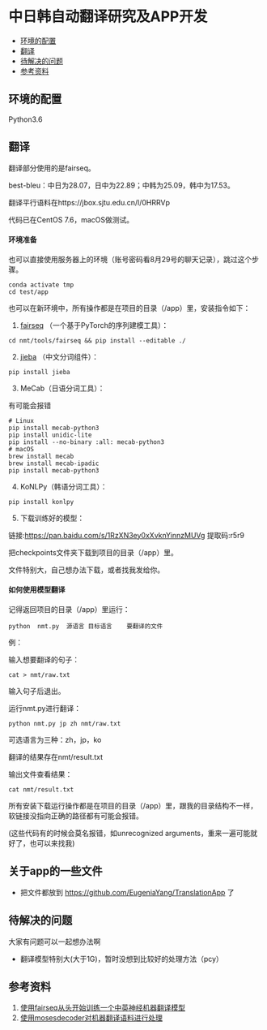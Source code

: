 # 中日韩自动翻译研究及APP开发

- [环境的配置](##环境的配置)
- [翻译](##翻译)
- [待解决的问题](##待解决的问题)
- [参考资料](##参考资料)

## 环境的配置

Python3.6

## 翻译

翻译部分使用的是fairseq。

best-bleu：中日为28.07，日中为22.89；中韩为25.09，韩中为17.53。

翻译平行语料在https://jbox.sjtu.edu.cn/l/0HRRVp

代码已在CentOS 7.6，macOS做测试。

#### 环境准备

也可以直接使用服务器上的环境（账号密码看8月29号的聊天记录），跳过这个步骤。

```
conda activate tmp
cd test/app
```

也可以在新环境中，所有操作都是在项目的目录（/app）里，安装指令如下：

1. [fairseq](https://github.com/pytorch/fairseq) （一个基于PyTorch的序列建模工具）：

```
cd nmt/tools/fairseq && pip install --editable ./
```

2. [jieba](https://github.com/fxsjy/jieba) （中文分词组件）：

```
pip install jieba
```

3. MeCab（日语分词工具）：

有可能会报错

```
# Linux
pip install mecab-python3
pip install unidic-lite
pip install --no-binary :all: mecab-python3
# macOS
brew install mecab
brew install mecab-ipadic
pip install mecab-python3
```

4. KoNLPy（韩语分词工具）：

```
pip install konlpy
```

5. 下载训练好的模型：

链接:https://pan.baidu.com/s/1RzXN3ey0xXvknYinnzMUVg 提取码:r5r9

把checkpoints文件夹下载到项目的目录（/app）里。

文件特别大，自己想办法下载，或者找我发给你。



#### 如何使用模型翻译

记得返回项目的目录（/app）里运行：

```
python	nmt.py	源语言	目标语言	要翻译的文件
```

例：

输入想要翻译的句子：

```
cat > nmt/raw.txt
```

输入句子后退出。

运行nmt.py进行翻译：

```
python nmt.py jp zh nmt/raw.txt
```

可选语言为三种：zh，jp，ko

翻译的结果存在nmt/result.txt

输出文件查看结果：

```
cat nmt/result.txt
```

所有安装下载运行操作都是在项目的目录（/app）里，跟我的目录结构不一样，软链接没指向正确的路径都有可能会报错。

(这些代码有的时候会莫名报错，如unrecognized arguments，重来一遍可能就好了，也可以来找我)


## 关于app的一些文件
- 把文件都放到 https://github.com/EugeniaYang/TranslationApp 了

## 待解决的问题

大家有问题可以一起想办法啊

- 翻译模型特别大(大于1G)，暂时没想到比较好的处理方法（pcy）



## 参考资料

1. [使用fairseq从头开始训练一个中英神经机器翻译模型](https://blog.csdn.net/qq_42734797/article/details/112916511)
2. [使用mosesdecoder对机器翻译语料进行处理](https://blog.csdn.net/orangefly0214/article/details/103278612)
